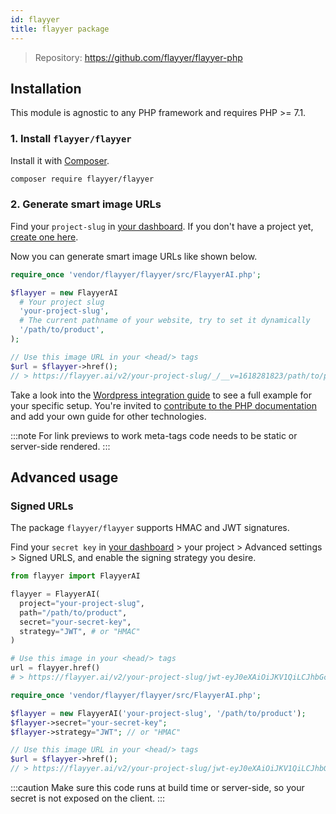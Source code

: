 ```yaml
---
id: flayyer
title: flayyer package
---
```


> Repository: https://github.com/flayyer/flayyer-php

## Installation

This module is agnostic to any PHP framework and requires PHP >= 7.1.

### 1. Install `flayyer/flayyer`

Install it with [Composer](https://getcomposer.org/).

```bash title="Terminal.app"
composer require flayyer/flayyer
```

### 2. Generate smart image URLs

Find your `project-slug` in [your dashboard](https://flayyer.com/auth/login?ref=docs). If you don't have a project yet, [create one here](https://flayyer.com/get-started?ref=docs).

Now you can generate smart image URLs like shown below.

```php
require_once 'vendor/flayyer/flayyer/src/FlayyerAI.php';

$flayyer = new FlayyerAI
  # Your project slug
  'your-project-slug',
  # The current pathname of your website, try to set it dynamically
  '/path/to/product',
);

// Use this image URL in your <head/> tags
$url = $flayyer->href();
// > https://flayyer.ai/v2/your-project-slug/_/__v=1618281823/path/to/product
```

Take a look into the [Wordpress integration guide](/guides/php/wordpress) to see a full example for your specific setup. You're invited to [contribute to the PHP documentation](https://github.com/flayyer/flayyer-docs/tree/main/guides/php) and add your own guide for other technologies.

:::note
For link previews to work meta-tags code needs to be static or server-side rendered.
:::

## Advanced usage

### Signed URLs

The package `flayyer/flayyer` supports HMAC and JWT signatures.

Find your `secret key` in [your dashboard](https://flayyer.com/dashboard/_/projects?ref=docs) > your project > Advanced settings > Signed URLS, and enable the signing strategy you desire.

```python {6-7}
from flayyer import FlayyerAI

flayyer = FlayyerAI(
  project="your-project-slug",
  path="/path/to/product",
  secret="your-secret-key",
  strategy="JWT", # or "HMAC"
)

# Use this image in your <head/> tags
url = flayyer.href()
# > https://flayyer.ai/v2/your-project-slug/jwt-eyJ0eXAiOiJKV1QiLCJhbGciOiJIUzI1NiJ9.eyJwYXJhbXMiOnsiX19pZCI6ImplYW5zLTEyMyJ9LCJwYXRoIjoiXC9wYXRoXC90b1wvcHJvZHVjdCJ9.X8Vs5SGEA1-3M6bH-h24jhQnbwH95V_G0f-gPhTBTzE?__v=1618283086
```

```php
require_once 'vendor/flayyer/flayyer/src/FlayyerAI.php';

$flayyer = new FlayyerAI('your-project-slug', '/path/to/product');
$flayyer->secret="your-secret-key";
$flayyer->strategy="JWT"; // or "HMAC"

// Use this image URL in your <head/> tags
$url = $flayyer->href();
// > https://flayyer.ai/v2/your-project-slug/jwt-eyJ0eXAiOiJKV1QiLCJhbGciOiJIUzI1NiJ9.eyJwYXJhbXMiOnsiX19pZCI6ImplYW5zLTEyMyJ9LCJwYXRoIjoiXC9wYXRoXC90b1wvcHJvZHVjdCJ9.X8Vs5SGEA1-3M6bH-h24jhQnbwH95V_G0f-gPhTBTzE?__v=1618283086
```

:::caution
Make sure this code runs at build time or server-side, so your secret is not exposed on the client.
:::
